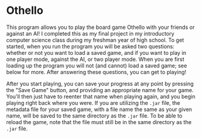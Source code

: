 # Othello
This program allows you to play the board game Othello with your friends or against an AI! I completed this as my final project in my introductory computer science class during my freshman year of high school. To get started, when you run the program you will be asked two questions: whether or not you want to load a saved game, and if you want to play in one player mode, against the AI, or two player mode. When you are first loading up the program you will not (and cannot) load a saved game; see below for more. After answering these questions, you can get to playing!

After you start playing, you can save your progress at any point by pressing the "Save Game" button, and providing an appropriate name for your game. You'll then just have to reenter that name when playing again, and you begin playing right back where you were. If you are utilizing the `.jar` file, the metadata file for your saved game, with a file name the same as your given name, will be saved to the same directory as the `.jar` file. To be able to reload the game, note that the file must still be in the same directory as the `.jar` file. 
